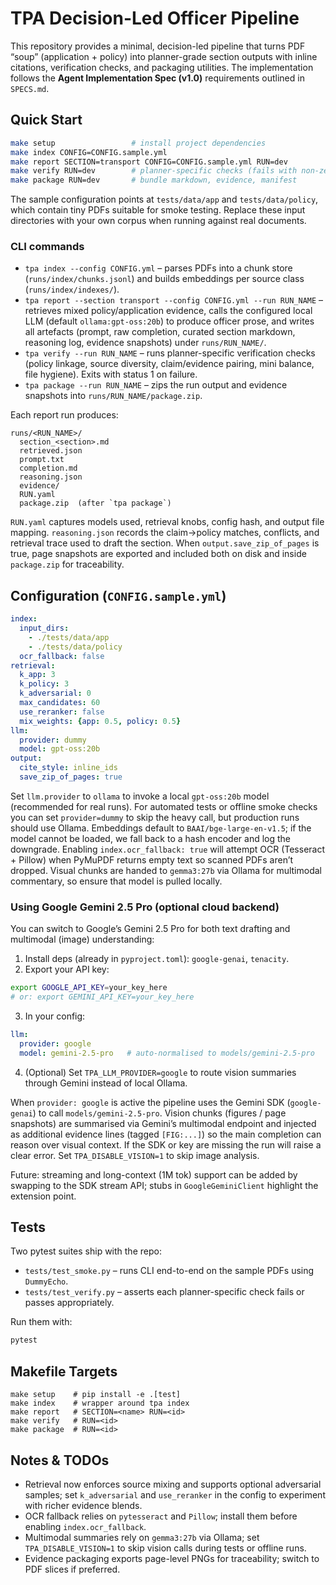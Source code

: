 # TPA Decision-Led Officer Pipeline

This repository provides a minimal, decision-led pipeline that turns PDF “soup” (application + policy) into planner-grade section outputs with inline citations, verification checks, and packaging utilities. The implementation follows the **Agent Implementation Spec (v1.0)** requirements outlined in `SPECS.md`.

## Quick Start

```bash
make setup                 # install project dependencies
make index CONFIG=CONFIG.sample.yml
make report SECTION=transport CONFIG=CONFIG.sample.yml RUN=dev
make verify RUN=dev        # planner-specific checks (fails with non-zero on issues)
make package RUN=dev       # bundle markdown, evidence, manifest
```

The sample configuration points at `tests/data/app` and `tests/data/policy`, which contain tiny PDFs suitable for smoke testing. Replace these input directories with your own corpus when running against real documents.

### CLI commands

- `tpa index --config CONFIG.yml` – parses PDFs into a chunk store (`runs/index/chunks.jsonl`) and builds embeddings per source class (`runs/index/indexes/`).
- `tpa report --section transport --config CONFIG.yml --run RUN_NAME` – retrieves mixed policy/application evidence, calls the configured local LLM (default `ollama:gpt-oss:20b`) to produce officer prose, and writes all artefacts (prompt, raw completion, curated section markdown, reasoning log, evidence snapshots) under `runs/RUN_NAME/`.
- `tpa verify --run RUN_NAME` – runs planner-specific verification checks (policy linkage, source diversity, claim/evidence pairing, mini balance, file hygiene). Exits with status 1 on failure.
- `tpa package --run RUN_NAME` – zips the run output and evidence snapshots into `runs/RUN_NAME/package.zip`.

Each report run produces:

```
runs/<RUN_NAME>/
  section_<section>.md
  retrieved.json
  prompt.txt
  completion.md
  reasoning.json
  evidence/
  RUN.yaml
  package.zip  (after `tpa package`)
```

`RUN.yaml` captures models used, retrieval knobs, config hash, and output file mapping. `reasoning.json`
records the claim→policy matches, conflicts, and retrieval trace used to draft the section. When `output.save_zip_of_pages` is true, page snapshots are exported and included both on disk and inside `package.zip` for traceability.

## Configuration (`CONFIG.sample.yml`)

```yaml
index:
  input_dirs:
    - ./tests/data/app
    - ./tests/data/policy
  ocr_fallback: false
retrieval:
  k_app: 3
  k_policy: 3
  k_adversarial: 0
  max_candidates: 60
  use_reranker: false
  mix_weights: {app: 0.5, policy: 0.5}
llm:
  provider: dummy
  model: gpt-oss:20b
output:
  cite_style: inline_ids
  save_zip_of_pages: true
```

Set `llm.provider` to `ollama` to invoke a local `gpt-oss:20b` model (recommended for real runs). For automated tests or offline smoke checks you can set `provider=dummy` to skip the heavy call, but production runs should use Ollama. Embeddings default to `BAAI/bge-large-en-v1.5`; if the model cannot be loaded, we fall back to a hash encoder and log the downgrade. Enabling `index.ocr_fallback: true` will attempt OCR (Tesseract + Pillow) when PyMuPDF returns empty text so scanned PDFs aren’t dropped. Visual chunks are handed to `gemma3:27b` via Ollama for multimodal commentary, so ensure that model is pulled locally.

### Using Google Gemini 2.5 Pro (optional cloud backend)

You can switch to Google’s Gemini 2.5 Pro for both text drafting and multimodal (image) understanding:

1. Install deps (already in `pyproject.toml`): `google-genai`, `tenacity`.
2. Export your API key:
  ```bash
  export GOOGLE_API_KEY=your_key_here
  # or: export GEMINI_API_KEY=your_key_here
  ```
3. In your config:
  ```yaml
  llm:
    provider: google
    model: gemini-2.5-pro   # auto-normalised to models/gemini-2.5-pro
  ```
4. (Optional) Set `TPA_LLM_PROVIDER=google` to route vision summaries through Gemini instead of local Ollama.

When `provider: google` is active the pipeline uses the Gemini SDK (`google-genai`) to call `models/gemini-2.5-pro`. Vision chunks (figures / page snapshots) are summarised via Gemini’s multimodal endpoint and injected as additional evidence lines (tagged `[FIG:...]`) so the main completion can reason over visual context. If the SDK or key are missing the run will raise a clear error. Set `TPA_DISABLE_VISION=1` to skip image analysis.

Future: streaming and long-context (1M tok) support can be added by swapping to the SDK stream API; stubs in `GoogleGeminiClient` highlight the extension point.

## Tests

Two pytest suites ship with the repo:

- `tests/test_smoke.py` – runs CLI end-to-end on the sample PDFs using `DummyEcho`.
- `tests/test_verify.py` – asserts each planner-specific check fails or passes appropriately.

Run them with:

```bash
pytest
```

## Makefile Targets

```
make setup    # pip install -e .[test]
make index    # wrapper around tpa index
make report   # SECTION=<name> RUN=<id>
make verify   # RUN=<id>
make package  # RUN=<id>
```

## Notes & TODOs

- Retrieval now enforces source mixing and supports optional adversarial samples; set `k_adversarial` and `use_reranker` in the config to experiment with richer evidence blends.
- OCR fallback relies on `pytesseract` and `Pillow`; install them before enabling `index.ocr_fallback`.
- Multimodal summaries rely on `gemma3:27b` via Ollama; set `TPA_DISABLE_VISION=1` to skip vision calls during tests or offline runs.
- Evidence packaging exports page-level PNGs for traceability; switch to PDF slices if preferred.
